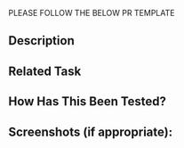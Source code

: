 PLEASE FOLLOW THE BELOW PR TEMPLATE

<!--- Provide a general summary of your changes in the Title above -->

## Description
<!--- Describe your changes in detail -->

## Related Task
<!--- Please Link click-up task related to this PR -->

## How Has This Been Tested?
<!--- Please describe in detail how you tested your changes. -->
<!--- Include details of your testing environment, and the tests you ran to -->
<!--- see how your change affects other areas of the code, etc. -->

## Screenshots (if appropriate):